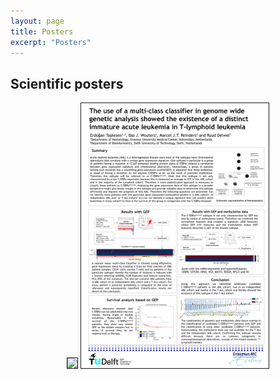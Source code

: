 ```yaml
---
layout: page
title: Posters
excerpt: "Posters"
---
```


## Scientific posters

<p align="center">
   <a href='./posters/Poster_2007_1.jpg'><img src='./posters/Poster_2007_1.jpg' width="300" border="1"/></a>
   <a href='./posters/Poster_2009_1.png'><img src='./posters/Poster_2009_1.png' width="300" border="1"/></a>
</p>

